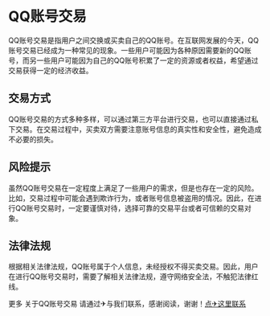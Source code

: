 # QQ账号交易

QQ账号交易是指用户之间交换或买卖自己的QQ账号。在互联网发展的今天，QQ账号交易已经成为一种常见的现象。一些用户可能因为各种原因需要新的QQ账号，而另一些用户可能因为自己的QQ账号积累了一定的资源或者权益，希望通过交易获得一定的经济收益。

## 交易方式

QQ账号交易的方式多种多样，可以通过第三方平台进行交易，也可以直接通过私下交易。在交易过程中，买卖双方需要注意账号信息的真实性和安全性，避免造成不必要的损失。

## 风险提示

虽然QQ账号交易在一定程度上满足了一些用户的需求，但是也存在一定的风险。比如，交易过程中可能会遇到欺诈行为，或者账号信息被盗用的情况。因此，在进行QQ账号交易时，一定要谨慎对待，选择可靠的交易平台或者可信赖的交易对象。

## 法律法规

根据相关法律法规，QQ账号属于个人信息，未经授权不得买卖交易。因此，用户在进行QQ账号交易时，需要了解相关法律法规，遵守网络安全法，不触犯法律红线。

更多 关于QQ账号交易 请通过✈与我们联系，感谢阅读，谢谢！[点✈这里联系](https://tg.k02.cc)